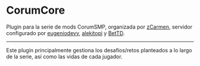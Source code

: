 # CorumCore

Plugin para la serie de mods CorumSMP, organizada por [zCarmen](https://twitch.tv/zCarmen), servidor configurado por [eugeniodevv](https://github.com/eugeniodevv), [alekitopi](https://github.com/alekitopi) y [BetTD](https://github.com/BetTD).

---

Este plugin principalmente gestiona los desafíos/retos planteados a lo largo de la serie, así como las vidas de cada jugador.